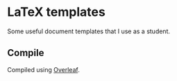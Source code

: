 # LaTeX templates
Some useful document templates that I use as a student.

## Compile
Compiled using [Overleaf](https://www.overleaf.com).
